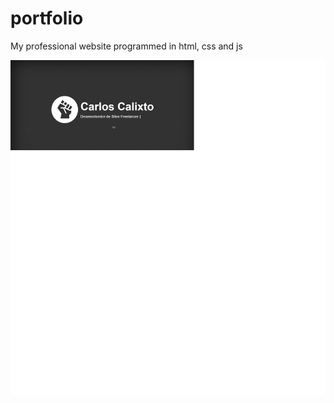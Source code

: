 # portfolio
My professional website programmed in html, css and js

![Screenshot](./assets/screenshot.png)
